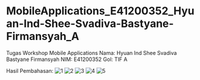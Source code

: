# MobileApplications_E41200352_Hyuan-Ind-Shee-Svadiva-Bastyane-Firmansyah_A
Tugas Workshop Mobile Applications
Nama: Hyuan Ind Shee Svadiva Bastyane Firmansyah
NIM: E41200352
Gol: TIF A

Hasil Pembahasan:
![1](https://user-images.githubusercontent.com/74943171/136309030-e3cb3929-2130-4c34-9cb9-9b73eef3124e.jpeg)
![2](https://user-images.githubusercontent.com/74943171/136309046-5ceb94ad-2f0b-4388-9d42-9e4789e00d77.jpeg)
![3](https://user-images.githubusercontent.com/74943171/136309065-a0ac589f-0ba8-4c01-b8a5-16e71fe5a22c.jpeg)
![4](https://user-images.githubusercontent.com/74943171/136309080-42289bd1-6b0c-44b9-8d2b-61b1c2d5667b.jpeg)
![5](https://user-images.githubusercontent.com/74943171/136309103-918d2c10-0865-4f37-91d0-3f74265b9061.jpeg)
